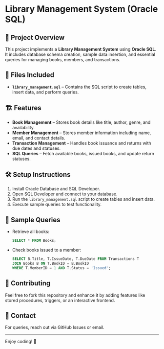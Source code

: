 # Library Management System (Oracle SQL)

## 📌 Project Overview
This project implements a **Library Management System** using **Oracle SQL**. It includes database schema creation, sample data insertion, and essential queries for managing books, members, and transactions.

## 📂 Files Included
- **`library_management.sql`** – Contains the SQL script to create tables, insert data, and perform queries.

## 🏗️ Features
- **Book Management** – Stores book details like title, author, genre, and availability.
- **Member Management** – Stores member information including name, email, and contact details.
- **Transaction Management** – Handles book issuance and returns with due dates and statuses.
- **SQL Queries** – Fetch available books, issued books, and update return statuses.

## 🛠️ Setup Instructions
1. Install Oracle Database and SQL Developer.
2. Open SQL Developer and connect to your database.
3. Run the `library_management.sql` script to create tables and insert data.
4. Execute sample queries to test functionality.

## 📜 Sample Queries
- Retrieve all books:
  ```sql
  SELECT * FROM Books;
  ```
- Check books issued to a member:
  ```sql
  SELECT B.Title, T.IssueDate, T.DueDate FROM Transactions T
  JOIN Books B ON T.BookID = B.BookID
  WHERE T.MemberID = 1 AND T.Status = 'Issued';
  ```

## 🚀 Contributing
Feel free to fork this repository and enhance it by adding features like stored procedures, triggers, or an interactive frontend.

## 📧 Contact
For queries, reach out via GitHub Issues or email.

---
Enjoy coding! 🚀

